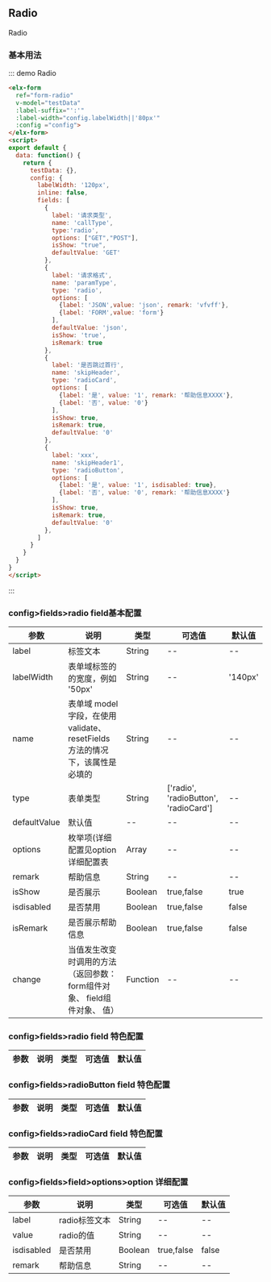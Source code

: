 ## Radio

Radio

### 基本用法


::: demo Radio
```html
<elx-form
  ref="form-radio"
  v-model="testData"
  :label-suffix="':'"
  :label-width="config.labelWidth||'80px'"
  :config ="config">
</elx-form>
<script>
export default {
  data: function() {
    return {
      testData: {},
      config: {
        labelWidth: '120px',
        inline: false,
        fields: [
          {
            label: '请求类型',
            name: 'callType',
            type:'radio',
            options: ["GET","POST"],
            isShow: "true",
            defaultValue: 'GET'
          },
          {
            label: '请求格式',
            name: 'paramType',
            type: 'radio',
            options: [
              {label: 'JSON',value: 'json', remark: 'vfvff'},
              {label: 'FORM',value: 'form'}
            ],
            defaultValue: 'json',
            isShow: 'true',
            isRemark: true
          },
          {
            label: '是否跳过首行',
            name: 'skipHeader',
            type: 'radioCard',
            options: [
              {label: '是', value: '1', remark: '帮助信息XXXX'},
              {label: '否', value: '0'}
            ],
            isShow: true,
            isRemark: true,
            defaultValue: '0'
          },
          {
            label: 'xxx',
            name: 'skipHeader1',
            type: 'radioButton',
            options: [
              {label: '是', value: '1', isdisabled: true},
              {label: '否', value: '0', remark: '帮助信息XXXX'}
            ],
            isShow: true,
            isRemark: true,
            defaultValue: '0'
          },
        ]
      }
    }
  }
}
</script>

```
:::

### config>fields>radio field基本配置
| 参数      | 说明          | 类型      | 可选值                           | 默认值  |
|---------- |-------------- |---------- |--------------------------------  |-------- |
| label | 标签文本 | String | -- | -- |
| labelWidth | 表单域标签的的宽度，例如 '50px' | String | -- | '140px' |
| name | 表单域 model 字段，在使用 validate、resetFields 方法的情况下，该属性是必填的 | String | -- | -- |
| type | 表单类型 | String | ['radio', 'radioButton', 'radioCard'] | -- |
| defaultValue | 默认值 | -- | -- | -- |
| options | 枚举项(详细配置见option详细配置表 | Array | -- | -- |
| remark | 帮助信息 | String | -- | -- |
| isShow | 是否展示 | Boolean | true,false | true |
| isdisabled | 是否禁用 | Boolean | true,false | false |
| isRemark | 是否展示帮助信息 | Boolean | true,false | false |
| change | 当值发生改变时调用的方法（返回参数：form组件对象、 field组件对象、 值） | Function | -- | -- |

###  config>fields>radio field 特色配置
| 参数      | 说明          | 类型      | 可选值                           | 默认值  |
|---------- |-------------- |---------- |--------------------------------  |-------- |

###  config>fields>radioButton field 特色配置
| 参数      | 说明          | 类型      | 可选值                           | 默认值  |
|---------- |-------------- |---------- |--------------------------------  |-------- |

###  config>fields>radioCard field 特色配置
| 参数      | 说明          | 类型      | 可选值                           | 默认值  |
|---------- |-------------- |---------- |--------------------------------  |-------- |

###  config>fields>field>options>option 详细配置
| 参数      | 说明          | 类型      | 可选值                           | 默认值  |
|---------- |-------------- |---------- |--------------------------------  |-------- |
| label | radio标签文本 | String | -- | -- |
| value | radio的值 | String | -- | -- |
| isdisabled | 是否禁用 | Boolean | true,false | false |
| remark | 帮助信息 | String | -- | -- |

